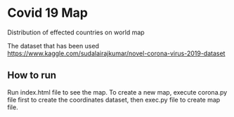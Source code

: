 # Covid 19 Map
 Distribution of effected countries on world map

The dataset that has been used
https://www.kaggle.com/sudalairajkumar/novel-corona-virus-2019-dataset

## How to run
 Run index.html file to see the map. To create a new map, execute corona.py file first to create the coordinates dataset, then exec.py file to create map file.
